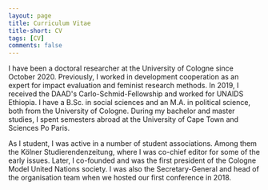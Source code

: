 ```yaml
---
layout: page
title: Curriculum Vitae
title-short: CV
tags: [CV]
comments: false
---
```


I have been a doctoral researcher at the University of Cologne since October 2020. Previously, I worked in development cooperation as an expert for impact evaluation and feminist research methods. In 2019, I received the DAAD's Carlo-Schmid-Fellowship and worked for UNAIDS Ethiopia. I have a B.Sc. in social sciences and an M.A. in political science, both from the University of Cologne. During my bachelor and master studies, I spent semesters abroad at the University of Cape Town and Sciences Po Paris. 

As I student, I was active in a number of student associations. Among them the Kölner Studierendenzeitung, where I was co-chief editor for some of the early issues. Later, I co-founded and was the first president of the Cologne Model United Nations society. I was also the Secretary-General and head of the organisation team when we hosted our first conference in 2018. 
